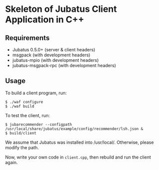 Skeleton of Jubatus Client Application in C++
==============================================

Requirements
------------

* Jubatus 0.5.0+ (server & client headers)
* msgpack (with development headers)
* jubatus-mpio (with development headers)
* jubatus-msgpack-rpc (with development headers)

Usage
-----

To build a client program, run:

```
$ ./waf configure
$ ./waf build
```

To test the client, run:

```
$ jubarecommender --configpath /usr/local/share/jubatus/example/config/recommender/lsh.json &
$ build/client
```

We assume that Jubatus was installed into /usr/local/. Otherwise, please modify the path.

Now, write your own code in `client.cpp`, then rebuild and run the client again.
